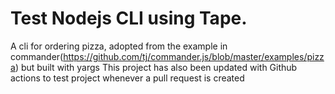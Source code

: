 # Test Nodejs CLI using Tape.

A cli for ordering pizza, adopted from the example in commander(https://github.com/tj/commander.js/blob/master/examples/pizza) but built with yargs
This project has also been updated with Github actions to test project whenever a pull request is created
